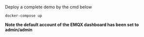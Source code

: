 Deploy a complete demo by the cmd below
```shell
docker-compose up
```

**Note the default account of the EMQX dashboard has been set to admin/admin**